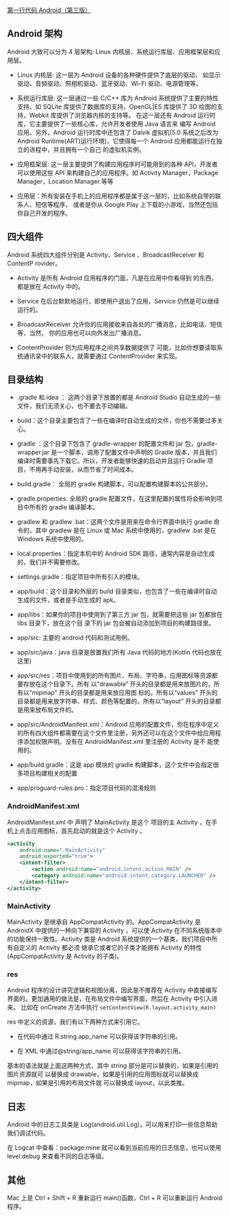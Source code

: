 [第一行代码 Android（第三版）](https://cdn.lishuxue.site/blog/image/Android/%E7%AC%AC%E4%B8%80%E8%A1%8C%E4%BB%A3%E7%A0%81Android%EF%BC%88%E7%AC%AC%E4%B8%89%E7%89%88%EF%BC%89.pdf)

## Android 架构

Android 大致可以分为 4 层架构: Linux 内核层、系统运行库层、应用框架层和应用层。

- Linux 内核层: 这一层为 Android 设备的各种硬件提供了底层的驱动， 如显示驱动、音频驱动、照相机驱动、蓝牙驱动、Wi-Fi 驱动、电源管理等。

- 系统运行库层: 这一层通过一些 C/C++ 库为 Android 系统提供了主要的特性支持。如 SQLite 库提供了数据库的支持，OpenGL|ES 库提供了 3D 绘图的支持，Webkit 库提供了浏览器内核的支持等。
  在这一层还有 Android 运行时库，它主要提供了一些核心库，允许开发者使用 Java 语言来 编写 Android 应用。另外，Android 运行时库中还包含了 Dalvik 虚拟机(5.0 系统之后改为 Android Runtime(ART)运行环境)，它使得每一个 Android 应用都能运行在独立的进程中，并且拥有一个自己 的虚拟机实例。

- 应用框架层: 这一层主要提供了构建应用程序时可能用到的各种 API，开发者可以使用这些 API 来构建自己的应用程序。如 Activity Manager，Package Manager，Location Manager 等等

- 应用层：所有安装在手机上的应用程序都是属于这一层的，比如系统自带的联系人、短信等程序， 或者是你从 Google Play 上下载的小游戏，当然还包括你自己开发的程序。

## 四大组件

Android 系统四大组件分别是 Activity、Service 、BroadcastReceiver 和 ContentP rovider。

- Activity 是所有 Android 应用程序的门面，凡是在应用中你看得到 的东西，都是放在 Activity 中的。

- Service 在后台默默地运行，即使用户退出了应用，Service 仍然是可以继续运行的。

- BroadcastReceiver 允许你的应用接收来自各处的广播消息，比如电话、短信等，当然， 你的应用也可以向外发出广播消息。

- ContentProvider 则为应用程序之间共享数据提供了 可能，比如你想要读取系统通讯录中的联系人，就需要通过 ContentProvider 来实现。

## 目录结构

- .gradle 和.idea ： 这两个目录下放置的都是 Android Studio 自动生成的一些文件，我们无须关心，也不要去手动编辑。

- build：这个目录主要包含了一些在编译时自动生成的文件，你也不需要过多关心。

- gradle ：这个目录下包含了 gradle-wrapper 的配置文件和 jar 包，gradle-wrapper.jar 是一个脚本，调用了配置文件中声明的 Gradle 版本，并且我们编译时需要事先下载它。所以，开发者能够快速的启动并且运行 Gradle 项目，不用再手动安装，从而节省了时间成本。

- build.gradle： 全局的 gradle 构建脚本，可以配置构建脚本的公共部分。

- gradle.properties: 全局的 gradle 配置文件，在这里配置的属性将会影响到项目中所有的 gradle 编译脚本。

- gradlew 和 gradlew .bat：这两个文件是用来在命令行界面中执行 gradle 命令的，其中 gradlew 是在 Linux 或 Mac 系统中使用的，gradlew .bat 是在 Windows 系统中使用的。

- local.properties：指定本机中的 Android SDK 路径，通常内容是自动生成的，我们并不需要修改。

- settings.gradle：指定项目中所有引入的模块。

- app/build：这个目录和外层的 build 目录类似，也包含了一些在编译时自动生成的文件，或者是手动生成的 apk。

- app/libs：如果你的项目中使用到了第三方 jar 包，就需要把这些 jar 包都放在 libs 目录下，放在这个目 录下的 jar 包会被自动添加到项目的构建路径里。

- app/src: 主要的 android 代码和测试用例。

- app/src/java：java 目录是放置我们所有 Java 代码的地方(Kotlin 代码也放在这里)

- app/src/res：项目中使用到的所有图片、布局、字符串，应用图标等资源都要存放在这个目录下。所有 以“drawable” 开头的目录都是用来放图片的，所有以“mipmap” 开头的目录都是用来放应用图 标的，所有以“values” 开头的目录都是用来放字符串、样式、颜色等配置的，所有以“layout” 开头的目录都是用来放布局文件的。

- app/src/AndroidManifest.xml：Android 应用的配置文件，你在程序中定义的所有四大组件都需要在这个文件里注册，另外还可以在这个文件中给应用程序添加权限声明。没有在 AndroidManifest.xml 里注册的 Activity 是不 能使用的。

- app/build.gradle：这是 app 模块的 gradle 构建脚本，这个文件中会指定很多项目构建相关的配置

- app/proguard-rules.pro：指定项目代码的混淆规则

### AndroidManifest.xml

AndroidManifest.xml 中 声明了 MainActivity 是这个 项目的主 Activity ，在手机上点击应用图标，首先启动的就是这个 Activity 。

```xml
<activity
    android:name=".MainActivity"
    android:exported="true">
    <intent-filter>
        <action android:name="android.intent.action.MAIN" />
        <category android:name="android.intent.category.LAUNCHER" />
    </intent-filter>
</activity>
```

### MainActivity

MainActivity 是继承自 AppCompatActivity 的。AppCompatActivity 是 AndroidX 中提供的一种向下兼容的 Activity ，可以使 Activity 在不同系统版本中的功能保持一致性。Activity 类是 Android 系统提供的一个基类，我们项目中所有自定义的 Activity 都必须 继承它或者它的子类才能拥有 Activity 的特性(AppCompatActivity 是 Activity 的子类)。

### res

Android 程序的设计讲究逻辑和视图分离，因此是不推荐在 Activity 中直接编写界面的。更加通用的做法是，在布局文件中编写界面，然后在 Activity 中引入进来。 比如在 onCreate 方法中执行 `setContentView(R.layout.activity_main)`

res 中定义的资源，我们有以下两种方式来引用它。

- 在代码中通过 R.string.app_name 可以获得该字符串的引用。

- 在 XML 中通过@string/app_name 可以获得该字符串的引用。

基本的语法就是上面这两种方式，其中 string 部分是可以替换的，如果是引用的图片资源就可 以替换成 drawable，如果是引用的应用图标就可以替换成 mipmap，如果是引用的布局文件就 可以替换成 layout，以此类推。

## 日志

Android 中的日志工具类是 Log(android.util.Log)，可以用来打印一些信息帮助我们调试代码。

在 Logcat 中查看：package:mine 就可以看到当前应用的日志信息，也可以使用 level:debug 来查看不同的日志等级。

## 其他

Mac 上是 Ctrl + Shift + R 重新运行 main()函数，Ctrl + R 可以重新运行 Android 程序。
